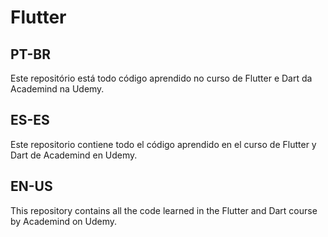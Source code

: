 # Flutter

## PT-BR

Este repositório está todo código aprendido no curso de Flutter e Dart da Academind na Udemy.

## ES-ES

Este repositorio contiene todo el código aprendido en el curso de Flutter y Dart de Academind en Udemy.

## EN-US

This repository contains all the code learned in the Flutter and Dart course by Academind on Udemy.
